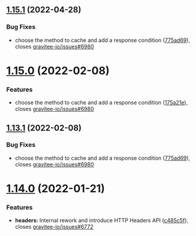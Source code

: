 ## [1.15.1](https://github.com/gravitee-io/gravitee-policy-cache/compare/1.15.0...1.15.1) (2022-04-28)


### Bug Fixes

* choose the method to cache and add a response condition ([775ad69](https://github.com/gravitee-io/gravitee-policy-cache/commit/775ad6908ab55404d63469027c6bd4a4fd50573e)), closes [gravitee-io/issues#6980](https://github.com/gravitee-io/issues/issues/6980)

# [1.15.0](https://github.com/gravitee-io/gravitee-policy-cache/compare/1.14.0...1.15.0) (2022-02-08)


### Features

* choose the method to cache and add a response condition ([175a21e](https://github.com/gravitee-io/gravitee-policy-cache/commit/175a21ebba83c9cb4c42e4d44dc3a4b2f6f97aa8)), closes [gravitee-io/issues#6980](https://github.com/gravitee-io/issues/issues/6980)

## [1.13.1](https://github.com/gravitee-io/gravitee-policy-cache/compare/1.13.0...1.13.1) (2022-02-08)


### Bug Fixes

* choose the method to cache and add a response condition ([775ad69](https://github.com/gravitee-io/gravitee-policy-cache/commit/775ad6908ab55404d63469027c6bd4a4fd50573e)), closes [gravitee-io/issues#6980](https://github.com/gravitee-io/issues/issues/6980)

# [1.14.0](https://github.com/gravitee-io/gravitee-policy-cache/compare/1.13.0...1.14.0) (2022-01-21)


### Features

* **headers:** Internal rework and introduce HTTP Headers API ([c485c5f](https://github.com/gravitee-io/gravitee-policy-cache/commit/c485c5ff9a5d6f550ed816f1387bfb3dc0c80cf3)), closes [gravitee-io/issues#6772](https://github.com/gravitee-io/issues/issues/6772)
